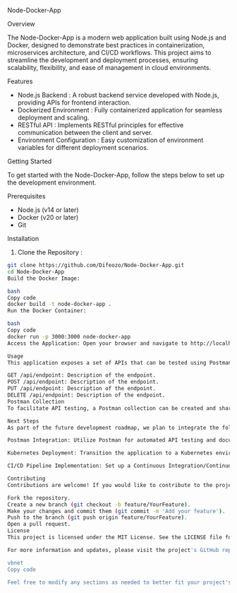 Node-Docker-App

 Overview

The Node-Docker-App is a modern web application built using Node.js and Docker, designed to demonstrate best practices in containerization, microservices architecture, and CI/CD workflows. This project aims to streamline the development and deployment processes, ensuring scalability, flexibility, and ease of management in cloud environments.

 Features

- Node.js Backend : A robust backend service developed with Node.js, providing APIs for frontend interaction.
- Dockerized Environment : Fully containerized application for seamless deployment and scaling.
- RESTful API : Implements RESTful principles for effective communication between the client and server.
- Environment Configuration : Easy customization of environment variables for different deployment scenarios.

 Getting Started

To get started with the Node-Docker-App, follow the steps below to set up the development environment.

Prerequisites

- Node.js (v14 or later)
- Docker (v20 or later)
- Git 

 Installation

1. Clone the Repository :
 ```bash
 git clone https://github.com/Difeozo/Node-Docker-App.git
 cd Node-Docker-App
Build the Docker Image:

bash
Copy code
docker build -t node-docker-app .
Run the Docker Container:

bash
Copy code
docker run -p 3000:3000 node-docker-app
Access the Application: Open your browser and navigate to http://localhost:3000.

Usage
This application exposes a set of APIs that can be tested using Postman or any other API client. Below are some key endpoints:

GET /api/endpoint: Description of the endpoint.
POST /api/endpoint: Description of the endpoint.
PUT /api/endpoint: Description of the endpoint.
DELETE /api/endpoint: Description of the endpoint.
Postman Collection
To facilitate API testing, a Postman collection can be created and shared, which includes all available endpoints, sample requests, and responses. This will enhance the development workflow and provide a clear understanding of the API functionalities.

Next Steps
As part of the future development roadmap, we plan to integrate the following:

Postman Integration: Utilize Postman for automated API testing and documentation. This will include creating and managing collections for all endpoints, enabling easier testing and collaboration among team members.

Kubernetes Deployment: Transition the application to a Kubernetes environment to manage container orchestration. This will enhance scalability, availability, and reliability, allowing for efficient resource management and deployment strategies.

CI/CD Pipeline Implementation: Set up a Continuous Integration/Continuous Deployment (CI/CD) pipeline to automate the testing and deployment processes, ensuring that new changes are continuously integrated and deployed without manual intervention.

Contributing
Contributions are welcome! If you would like to contribute to the project, please follow these steps:

Fork the repository.
Create a new branch (git checkout -b feature/YourFeature).
Make your changes and commit them (git commit -m 'Add your feature').
Push to the branch (git push origin feature/YourFeature).
Open a pull request.
License
This project is licensed under the MIT License. See the LICENSE file for more details.

For more information and updates, please visit the project's GitHub repository at Difeozo/Node-Docker-App.

vbnet
Copy code

Feel free to modify any sections as needed to better fit your project's specific details and goals!
